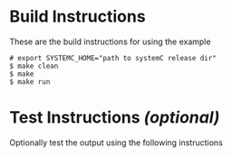 # Build Instructions

These are the build instructions for using the example

```
# export SYSTEMC_HOME="path to systemC release dir"
$ make clean
$ make
$ make run
```

# Test Instructions *(optional)*
Optionally test the output using the following instructions


